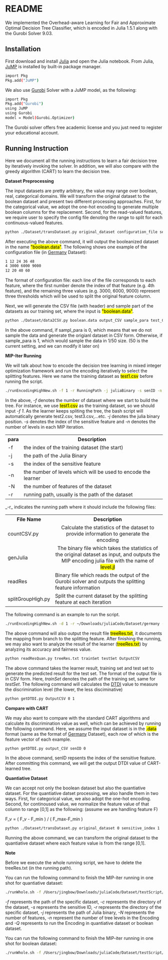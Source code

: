 # README

We implemented the Overhead-aware Learning for Fair and Approximate Optimal Decision Tree Classifier, which is encoded in Julia 1.5.1 along with the Gurobi Solver 9.03. 

## Installation
First download and install [Julia](https://julialang.org/downloads/) and open the Julia notebook. From Julia, [JuMP](https://jump.dev/JuMP.jl/v0.21.1/installation/) is installed by built-in package manager.

```bash
import Pkg
Pkg.add("JuMP")
```
We also use [Gurobi](https://www.gurobi.com/downloads/gurobi-optimizer-eula/) Solver with a JuMP model, as the following:

```bash
import Pkg
Pkg.add("Gurobi")
using JuMP
using Gurobi
model = Model(Gurobi.Optimizer)
```

The Gurobi solver offers free academic license and you just need to register your educational account.

## Running Instruction
Here we document all the running instructions to learn a fair decision tree by iteratively invoking the solver. In addition, we will also compare with the greedy algorithm (CART) to learn the decision tree.

**Dataset Preprocessing** 

The input datasets are pretty arbitrary, the value may range over boolean, real, categorical domains. We will transform the original dataset to the boolean dataset and present two different processing approaches. First, for the categorical value, we adopt the one-hot encoding to generate multiple boolean columns for the replacement. Second, for the read-valued features, we require user to specify the config file denoting the range to split for each continuous-valued features.

```bash
python ./Dataset/transDataset.py original_dataset configuration_file sensitive_index 0
```

After executing the above command, it will output the booleanized dataset in the name <mark>"boolean.data"</mark>. The following shows one example of the configuration file (in [Germany](https://archive.ics.uci.edu/ml/datasets/Statlog+(German+Credit+Data)) Dataset):

```bash
1 12 24 36 48
4 3000 6000 9000
12 20 40 60
```

The format of configuration file: each line of the file corresponds to each feature, where the first number denote the index of that feature (e.g. 4th feature), and the remaining three values (e.g. 3000, 6000, 9000) represent three thresholds which will be used to split the original feature column. 

Next, we will generate the CSV file (with header) and sample part of the datasets as our training set, where the input is <mark>"boolean.data"</mark>. 

```bash
python ./Dataset/data2CSV.py boolean.data output_CSV sample_para test_CSV
```

In the above command, if sampl\_para is 0, which means that we do not sample the data and generate the origianl dataset in CSV form. Otherwise, if sample_para is 1, which would sample the data in 1/50 size. (50 is the current setting, and we can modify it later on)

**MIP-Iter Running**

We will talk about how to encode the decision tree learning in mixed integer optimization framework and run the encoding iteratively to select the splitting features. Here we name the training dataset as <mark>test1.csv</mark> before running the script.

```bash
./runEncodingHighNew.sh -f 1 -r RunningPath -j juliaBinary -s senID -n nlevel -N featureNum
```
In the above, _-f_ denotes the number of dataset where we start to build the tree. For instance, we use <mark>test1.csv</mark> as the training dataset, so we should input _-f 1_. As the learner keeps spliting the tree, the bash script will automatically generate test2.csv, test3.csv,...etc. 
_-j_ denotes the julia binary position.
_-s_ denotes the index of the sensitive feature and _-n_ denotes the number of levels in each MIP iteration.
<table>
	<tbody>
		<tr>
			<th>para</th>
			<th align="center">Description</th>
		</tr>
		<tr>
			<td>-f</td>
			<td> the index of the training dataset (the start)</td>
		</tr>
		<tr>
			<td>-j</td>
			<td> the path of the Julia Binary</td>
		</tr>
		<tr>
			<td>-s</td>
			<td>the index of the sensitive feature</td>
		</tr>
		<tr>
			<td>-n</td>
			<td>the number of levels which will be used to encode the learner</td>
		</tr>
		<tr>
			<td>-N</td>
			<td>the number of features of the dataset</td>
		</tr>
		<tr>
			<td>-r</td>
			<td>running path, usually is the path of the dataset</td>
		</tr>
	</tbody>
</table>
_-r_ indicates the running path where it should include the following files:

<table>
  <tbody>
    <tr>
      <th>File Name</th>
      <th align="center">Description</th>
    </tr>
    <tr>
      <td>countCSV.py</td>
      <td align="center">Calculate the statistics of the dataset to provide information to generate the encoding</td>
    </tr>
    <tr>
      <td>genJulia</td>
      <td align="center">The binary file which takes the statistics of the original dataset as input, and outputs the MIP encoding julia file with the name of <mark>level.jl</mark> </td>
    </tr>
    <tr>
    	<td>readRes</td>
    	<td>Binary file which reads the output of the Gurobi solver and outputs the splitting feature information</td>
    </tr>
    <tr>
    	<td>splitGroupHigh.py</td>
    	<td>Split the current dataset by the splitting feature at each iteration</td>
    </tr>
	</tbody>
</table>

The following command is an example to run the script. 
```bash
./runEncodingHighNew.sh -d 1 -r ~/Downloads/juliaCode/Dataset/germany -j /Applications/Julia-1.5.app/Contents/Resources/julia/bin -s 13 -n 2 -N 20
```

The above command will also output the result file <mark>treeRes.txt</mark>, it documents the mapping from branch to the splitting feature.
After finishing the running, we may also want to analyze the result of the learner (<mark>treeRes.txt</mark>) by analyzing its accuracy and fairness value.

```bash
python readResQuan.py treeRes.txt trainSet testSet OutputCSV
```
The above command takes the learner result, training set and test set to generate the predicted result for the test set. The format of the output file is in CSV form. Here, _trainSet_ denotes the path of the training set, same for _testSet_. The following command will calculates the [DTDI](https://aaai.org/ojs/index.php/AAAI/article/view/3943) value to measure the discrimination level (the lower, the less disciminative)

```bash
python getDTDI.py OutputCSV 0 1
```

**Compare with CART**

We may also want to compare with the standard CART algorithms and calculate its 
discrimination value as well, which can be achieved by running the following command.
Here, we assume the input dataset is in the <mark>.data</mark> format (same as the format of [Germany](https://archive.ics.uci.edu/ml/datasets/Statlog+(German+Credit+Data)) Dataset), each row of which is the feature vector of each example.

```bash
python getDTDI.py output_CSV senID 0
```

In the above command, senID repsents the index of the sensitive feature. After committing this command, we will get the output DTDI value of CART-learned tree.

**Quantiative Dataset**

We can accept not only the boolean dataset but also the quantiative dataset. For the quantiative datset processing, we also handle them in two ways. First, for categorical value, we also adopt the one-hot encoding. Second, for continoused value, we normalize the feature value of that column to range [0,1] as the following: (assume we are handling feature F)

F_v = ( F_v - F_min ) / ( F_max-F_min ) 

```bash
python ./Dataset/transDataset.py original_dataset 0 sensitive_index 1
```
Running the above command, we can transform the original dataset to the quantiative dataset where each feature value is from the range [0,1].

**Note**

Before we execute the whole running script, we have to delete the treeRes.txt (in the running path).

You can run the following command to finish the MIP-iter running in one shot for quantiative dataset:

```bash
./runWhole.sh -f /Users/jingbow/Downloads/juliaCode/Dataset/testScript/german.data -c /Users/jingbow/Downloads/juliaCode/Dataset/testScript/config -s 12 -r /Users/jingbow/Downloads/juliaCode/Dataset/testScript -j /Applications/Julia-1.5.app/Contents/Resources/julia/bin -N 20 -n 2 -Q 1
```

_-f_ represents the path of the specific dataset, _-c_ represents the directory of the dataset, _-s_ represents the sensitive ID, _-r_ represents the directory of the specific dataset, _-j_ represents the path of Julia binary, _-N_ represents the number of features, _-n_ represent the number of tree levels in the Encoding and _-Q_ represents to run the Encoding in quantiative dataset or boolean dataset.

You can run the following command to finish the MIP-iter running in one shot for boolean dataset:

```bash
./runWhole.sh -f /Users/jingbow/Downloads/juliaCode/Dataset/testScript/german.data -c /Users/jingbow/Downloads/juliaCode/Dataset/testScript/German.config -s 12 -r /Users/jingbow/Downloads/juliaCode/Dataset/testScript -j /Applications/Julia-1.5.app/Contents/Resources/julia/bin -N 20 -n 2 -Q 0
```
